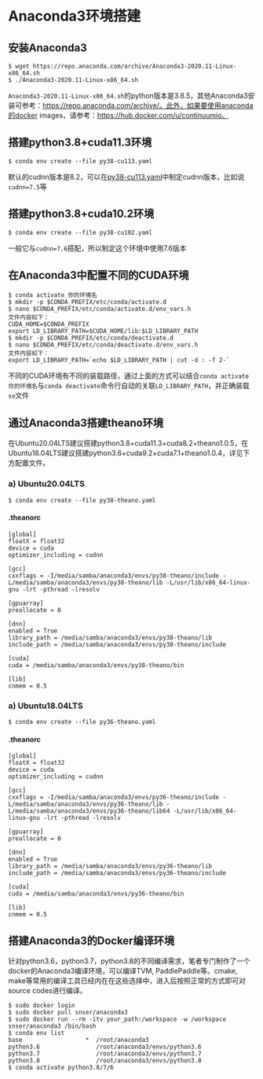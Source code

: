 # Anaconda3环境搭建

## 安装Anaconda3

```
$ wget https://repo.anaconda.com/archive/Anaconda3-2020.11-Linux-x86_64.sh
$ ./Anaconda3-2020.11-Linux-x86_64.sh
```

`Anaconda3-2020.11-Linux-x86_64.sh`的python版本是3.8.5，其他Anaconda3安装可参考：https://repo.anaconda.com/archive/。此外，如果要使用anaconda的docker images，请参考：https://hub.docker.com/u/continuumio。

## 搭建python3.8+cuda11.3环境

```
$ conda env create --file py38-cu113.yaml
```

默认的cudnn版本是8.2，可以在[py38-cu113.yaml](https://github.com/SNSerHello/MyNotes/blob/main/anaconda3/py38-cu113.yaml)中制定cudnn版本，比如说`cudnn=7.5`等

## 搭建python3.8+cuda10.2环境

```
$ conda env create --file py38-cu102.yaml
```

一般它与`cudnn=7.6`搭配，所以制定这个环境中使用7.6版本

## 在Anaconda3中配置不同的CUDA环境

```
$ conda activate 你的环境名
$ mkdir -p $CONDA_PREFIX/etc/conda/activate.d
$ nano $CONDA_PREFIX/etc/conda/activate.d/env_vars.h
文件内容如下：
CUDA_HOME=$CONDA_PREFIX
export LD_LIBRARY_PATH=$CUDA_HOME/lib:$LD_LIBRARY_PATH
$ mkdir -p $CONDA_PREFIX/etc/conda/deactivate.d
$ nano $CONDA_PREFIX/etc/conda/deactivate.d/env_vars.h
文件内容如下：
export LD_LIBRARY_PATH=`echo $LD_LIBRARY_PATH | cut -d : -f 2-`
```

不同的CUDA环境有不同的装载路径，通过上面的方式可以结合`conda activate 你的环境名`与`conda deactivate`命令行自动的关联`LD_LIBRARY_PATH`，并正确装载`so`文件

## 通过Anaconda3搭建theano环境

在Ubuntu20.04LTS建议搭建python3.8+cuda11.3+cuda8.2+theano1.0.5，在Ubuntu18.04LTS建议搭建python3.6+cuda9.2+cuda7.1+theano1.0.4，详见下方配置文件。

### a) Ubuntu20.04LTS

```
$ conda env create --file py38-theano.yaml
```

#### .theanorc

```
[global]
floatX = float32
device = cuda
optimizer_including = cudnn

[gcc]
cxxflags = -I/media/samba/anaconda3/envs/py38-theano/include -L/media/samba/anaconda3/envs/py38-theano/lib -L/usr/lib/x86_64-linux-gnu -lrt -pthread -lresolv

[gpuarray]
preallocate = 0

[dnn]
enabled = True
library_path = /media/samba/anaconda3/envs/py38-theano/lib
include_path = /media/samba/anaconda3/envs/py38-theano/include

[cuda]
cuda = /media/samba/anaconda3/envs/py38-theano/bin

[lib]
cnmem = 0.5
```

### a) Ubuntu18.04LTS

```
$ conda env create --file py36-theano.yaml
```

#### .theanorc

```
[global]
floatX = float32
device = cuda
optimizer_including = cudnn

[gcc]
cxxflags = -I/media/samba/anaconda3/envs/py36-theano/include -L/media/samba/anaconda3/envs/py36-theano/lib -L/media/samba/anaconda3/envs/py36-theano/lib64 -L/usr/lib/x86_64-linux-gnu -lrt -pthread -lresolv

[gpuarray]
preallocate = 0

[dnn]
enabled = True
library_path = /media/samba/anaconda3/envs/py36-theano/lib
include_path = /media/samba/anaconda3/envs/py36-theano/include

[cuda]
cuda = /media/samba/anaconda3/envs/py36-theano/bin

[lib]
cnmem = 0.5
```

## 搭建Anaconda3的Docker编译环境

针对python3.6，python3.7，python3.8的不同编译需求，笔者专门制作了一个docker的Anaconda3编译环境，可以编译TVM, PaddlePaddle等。cmake, make等常用的编译工具已经内在在这些选择中，进入后按照正常的方式即可对source codes进行编译。

```
$ sudo docker login
$ sudo docker pull snser/anaconda3
$ sudo docker run --rm -itv your_path:/workspace -w /workspace snser/anaconda3 /bin/bash
$ conda env list
base                  *  /root/anaconda3
python3.6                /root/anaconda3/envs/python3.6
python3.7                /root/anaconda3/envs/python3.7
python3.8                /root/anaconda3/envs/python3.8
$ conda activate python3.8/7/6
```

